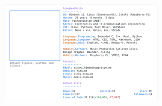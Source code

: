 <a href="https://github.com/HimuCodes">
  <picture>
    <source media="(prefers-color-scheme: dark)" srcset="https://raw.githubusercontent.com/HimuCodes/HimuCodes/main/dark.svg?b=1758338685">
    <img alt="HimuCodes's GitHub Profile README" src="https://raw.githubusercontent.com/HimuCodes/HimuCodes/main/light.svg?b=1758338685">
  </picture>
</a>
